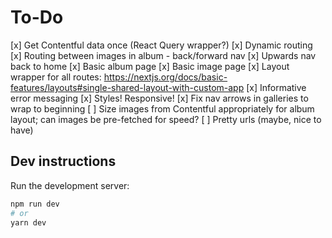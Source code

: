# To-Do

[x] Get Contentful data once (React Query wrapper?)
[x] Dynamic routing
[x] Routing between images in album - back/forward nav
[x] Upwards nav back to home
[x] Basic album page
[x] Basic image page
[x] Layout wrapper for all routes: <https://nextjs.org/docs/basic-features/layouts#single-shared-layout-with-custom-app>
[x] Informative error messaging
[x] Styles! Responsive!
[x] Fix nav arrows in galleries to wrap to beginning
[ ] Size images from Contentful appropriately for album layout; can images be pre-fetched for speed?
[ ] Pretty urls (maybe, nice to have)

## Dev instructions

Run the development server:

```bash
npm run dev
# or
yarn dev
```
